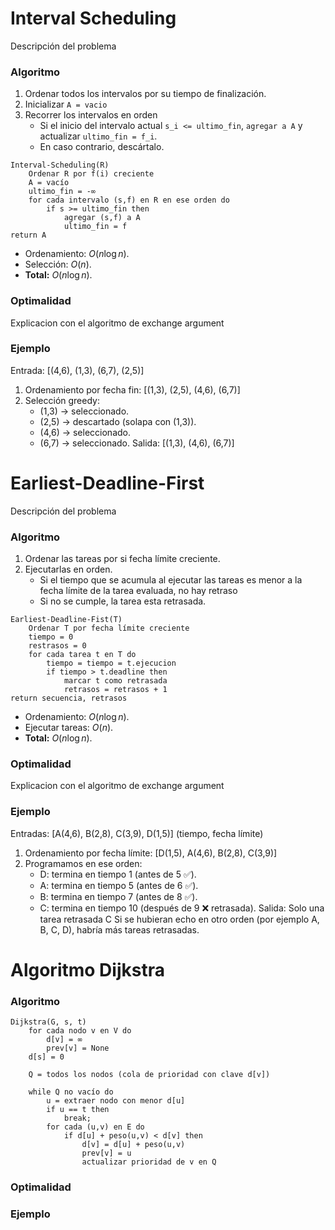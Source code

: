 # Interval Scheduling
Descripción del problema

### Algoritmo
1. Ordenar todos los intervalos por su tiempo de finalización.
2. Inicializar ``A = vacio``
3. Recorrer los intervalos en orden
	- Si el inicio del intervalo actual `s_i <= ultimo_fin`, `agregar a A` y actualizar `ultimo_fin = f_i`.
	- En caso contrario, descártalo.
```
Interval-Scheduling(R)
	Ordenar R por f(i) creciente
	A = vacío 
	ultimo_fin = -∞
	for cada intervalo (s,f) en R en ese orden do
		if s >= ultimo_fin then
			agregar (s,f) a A
			ultimo_fin = f
return A
```
- Ordenamiento: $O(n \log n)$.
- Selección: $O(n)$.
- **Total:** $O(n \log n)$.
### Optimalidad
Explicacion con el algoritmo de exchange argument

### Ejemplo
Entrada: [(4,6), (1,3), (6,7), (2,5)]
1. Ordenamiento por fecha fin: [(1,3), (2,5), (4,6), (6,7)]
2. Selección greedy:
	- (1,3) → seleccionado.
	- (2,5) → descartado (solapa con (1,3)).
	- (4,6) → seleccionado.
	- (6,7) → seleccionado.
Salida: [(1,3), (4,6), (6,7)]

# Earliest-Deadline-First
Descripción del problema

### Algoritmo
1. Ordenar las tareas por si fecha límite creciente.
2. Ejecutarlas en orden.
	- Si el tiempo que se acumula al ejecutar las tareas es menor a la fecha límite de la tarea evaluada, no hay retraso
	- Si no se cumple, la tarea esta retrasada.
```
Earliest-Deadline-Fist(T)
	Ordenar T por fecha límite creciente
	tiempo = 0
	restrasos = 0
	for cada tarea t en T do
		tiempo = tiempo = t.ejecucion
		if tiempo > t.deadline then
			marcar t como retrasada
			retrasos = retrasos + 1
return secuencia, retrasos
```
- Ordenamiento: $O(n \log n)$.
- Ejecutar tareas: $O(n)$.
- **Total:** $O(n \log n)$.
### Optimalidad
Explicacion con el algoritmo de exchange argument

### Ejemplo
Entradas: [A(4,6), B(2,8), C(3,9), D(1,5)] (tiempo, fecha límite)
1. Ordenamiento por fecha límite: [D(1,5), A(4,6), B(2,8), C(3,9)]
2. Programamos en ese orden:
	- D: termina en tiempo 1 (antes de 5 ✅).
	- A: termina en tiempo 5 (antes de 6 ✅).
	- B: termina en tiempo 7 (antes de 8 ✅).
	- C: termina en tiempo 10 (después de 9 ❌ retrasada).
Salida: Solo una tarea retrasada C
Si se hubieran echo en otro orden (por ejemplo A, B, C, D), habría más tareas retrasadas.

# Algoritmo Dijkstra


### Algoritmo



```
Dijkstra(G, s, t)
	for cada nodo v en V do
		d[v] = ∞
		prev[v] = None
	d[s] = 0
	
	Q = todos los nodos (cola de prioridad con clave d[v])
	
	while Q no vacío do
		u = extraer nodo con menor d[u]
		if u == t then 
			break;
		for cada (u,v) en E do
			if d[u] + peso(u,v) < d[v] then
				d[v] = d[u] + peso(u,v)
				prev[v] = u
				actualizar prioridad de v en Q
```

### Optimalidad


### Ejemplo









